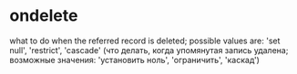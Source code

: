 ondelete
==========================
what to do when the referred record is deleted; possible values are: 'set null', 'restrict', 'cascade'
(что делать, когда упомянутая запись удалена; возможные значения: 'установить ноль', 'ограничить', 'каскад')